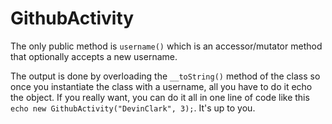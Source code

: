 # GithubActivity

The only public method is `username()` which is an accessor/mutator method that optionally accepts a new username.

The output is done by overloading the `__toString()` method of the class so once you instantiate the class with a username, all you have to do it echo the object. If you really want, you can do it all in one line of code like this `echo new GithubActivity("DevinClark", 3);`. It's up to you.